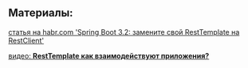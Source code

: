 
## Материалы:

[статья на habr.com 'Spring Boot 3.2: замените свой RestTemplate на RestClient'](https://habr.com/ru/companies/spring_aio/articles/822529/)

[видео: **RestTemplate как взаимодействуют приложения?**](https://youtu.be/OGoRpyEgFlk?si=dN-HARfNL2-6Fmsy)
